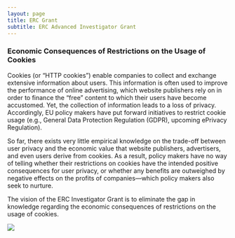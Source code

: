 ```yaml
---
layout: page
title: ERC Grant
subtitle: ERC Advanced Investigator Grant
---
```


### Economic Consequences of Restrictions on the Usage of Cookies

Cookies (or “HTTP cookies”) enable companies to collect and exchange extensive information about users. This information is often used to improve the performance of online advertising, which website publishers rely on in order to finance the “free” content to which their users have become accustomed. Yet, the collection of information leads to a loss of privacy. Accordingly, EU policy makers have put forward initiatives to restrict cookie usage (e.g., General Data Protection Regulation (GDPR), upcoming ePrivacy Regulation).

So far, there exists very little empirical knowledge on the trade-off between user privacy and the economic value that website publishers, advertisers, and even users derive from cookies. As a result, policy makers have no way of telling whether their restrictions on cookies have the intended positive consequences for user privacy, or whether any benefits are outweighed by negative effects on the profits of companies—which policy makers also seek to nurture.

The vision of the ERC Investigator Grant is to eliminate the gap in knowledge regarding the economic consequences of restrictions on the usage of cookies.

![](/img/scheme-erc-advanced-investigator-grant.png)
